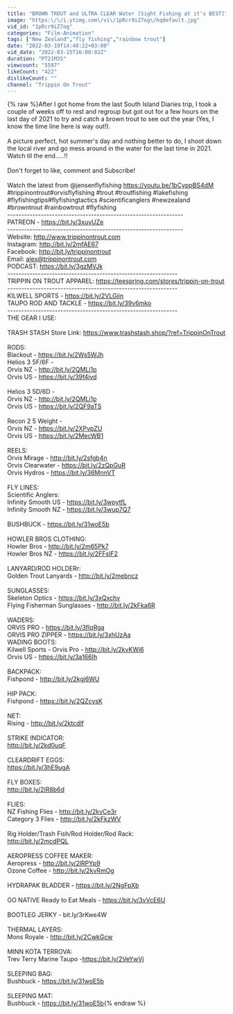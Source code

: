 ```yaml
---
title: "BROWN TROUT and ULTRA CLEAR Water [Sight Fishing at it's BEST]"
image: "https:\/\/i.ytimg.com\/vi\/1pRcr9iZ7og\/hqdefault.jpg"
vid_id: "1pRcr9iZ7og"
categories: "Film-Animation"
tags: ["New Zealand","fly fishing","rainbow trout"]
date: "2022-03-19T14:40:22+03:00"
vid_date: "2022-03-15T16:00:02Z"
duration: "PT21M3S"
viewcount: "5597"
likeCount: "422"
dislikeCount: ""
channel: "Trippin On Trout"
---
```

{% raw %}After I got home from the last South Island Diaries trip, I took a couple of weeks off to rest and regroup but got out for a few hours on the last day of 2021 to try and catch a brown trout to see out the year (Yes, I know the time line here is way out!).<br /><br />A picture perfect, hot summer's day and nothing better to do, I shoot down the local river and go mess around in the water for the last time in 2021.  Watch til the end.....!!<br /><br />Don't forget to like, comment and Subscribe!<br /><br />Watch the latest from @jensenflyfishing <a rel="nofollow" target="blank" href="https://youtu.be/1bCyppBS4dM">https://youtu.be/1bCyppBS4dM</a><br />#trippinontrout​ #orvisflyfishing​ #trout​ #troutfishing​ #lakefishing​ #flyfishingtips​ #flyfishingtactics​ #scientificanglers #newzealand #browntrout #rainbowtrout #flyfishing <br />---------------------------------------------------------------<br />PATREON - <a rel="nofollow" target="blank" href="https://bit.ly/3xuvUZe">https://bit.ly/3xuvUZe</a><br />---------------------------------------------------------------<br />Website: <a rel="nofollow" target="blank" href="http://www.trippinontrout.com">http://www.trippinontrout.com</a><br />Instagram: <a rel="nofollow" target="blank" href="http://bit.ly/2mfAE67">http://bit.ly/2mfAE67</a><br />Facebook: <a rel="nofollow" target="blank" href="http://bit.ly/trippinontrout">http://bit.ly/trippinontrout</a><br />Email: alex@trippinontrout.com<br />PODCAST: <a rel="nofollow" target="blank" href="https://bit.ly/3gzMVJk">https://bit.ly/3gzMVJk</a><br />-------------------------------------------------------------<br />TRIPPIN ON TROUT APPAREL: <a rel="nofollow" target="blank" href="https://teespring.com/stores/trippin-on-trout">https://teespring.com/stores/trippin-on-trout</a><br />-------------------------------------------------------------<br />KILWELL SPORTS - <a rel="nofollow" target="blank" href="https://bit.ly/2VLGiin">https://bit.ly/2VLGiin</a><br />TAUPO ROD AND TACKLE - <a rel="nofollow" target="blank" href="https://bit.ly/39v6mko">https://bit.ly/39v6mko</a><br />-------------------------------------------------------------<br />THE GEAR I USE:<br /><br />TRASH STASH Store Link: <a rel="nofollow" target="blank" href="https://www.trashstash.shop/?ref=TrippinOnTrout">https://www.trashstash.shop/?ref=TrippinOnTrout</a><br /><br />RODS:<br />Blackout - <a rel="nofollow" target="blank" href="https://bit.ly/2Ws5WJh">https://bit.ly/2Ws5WJh</a><br />Helios 3 5F/6F  - <br />Orvis NZ  - <a rel="nofollow" target="blank" href="http://bit.ly/2QMLi1p">http://bit.ly/2QMLi1p</a> <br />Orvis US - <a rel="nofollow" target="blank" href="https://bit.ly/39f4ivd">https://bit.ly/39f4ivd</a><br /><br />Helios 3 5D/6D - <br />Orvis NZ -  <a rel="nofollow" target="blank" href="http://bit.ly/2QMLi1p">http://bit.ly/2QMLi1p</a> <br /> Orvis US - <a rel="nofollow" target="blank" href="https://bit.ly/2QF9aTS">https://bit.ly/2QF9aTS</a><br /><br />Recon 2 5 Weight - <br />Orvis NZ  - <a rel="nofollow" target="blank" href="https://bit.ly/2XPvpZU">https://bit.ly/2XPvpZU</a>  <br />Orvis US - <a rel="nofollow" target="blank" href="https://bit.ly/2MecWB1">https://bit.ly/2MecWB1</a><br /><br />REELS:<br />Orvis Mirage - <a rel="nofollow" target="blank" href="http://bit.ly/2sfgb4n">http://bit.ly/2sfgb4n</a><br />Orvis Clearwater - <a rel="nofollow" target="blank" href="https://bit.ly/2zQpGuR">https://bit.ly/2zQpGuR</a><br />Orvis Hydros - <a rel="nofollow" target="blank" href="https://bit.ly/36MnnVT">https://bit.ly/36MnnVT</a><br /><br />FLY LINES:<br />Scientific Anglers:<br />Infinity Smooth US - <a rel="nofollow" target="blank" href="https://bit.ly/3wpytfL">https://bit.ly/3wpytfL</a><br />Infinity Smooth NZ - <a rel="nofollow" target="blank" href="https://bit.ly/3wup7Q7">https://bit.ly/3wup7Q7</a><br /><br />BUSHBUCK - <a rel="nofollow" target="blank" href="https://bit.ly/31woE5b">https://bit.ly/31woE5b</a><br /><br />HOWLER BROS CLOTHING:<br />Howler Bros - <a rel="nofollow" target="blank" href="http://bit.ly/2m65Pk7">http://bit.ly/2m65Pk7</a><br />Howler Bros NZ - <a rel="nofollow" target="blank" href="https://bit.ly/2FFsIF2">https://bit.ly/2FFsIF2</a><br /><br />LANYARD/ROD HOLDERr:<br />Golden Trout Lanyards  - <a rel="nofollow" target="blank" href="http://bit.ly/2mebncz">http://bit.ly/2mebncz</a><br /><br />SUNGLASSES:<br />Skeleton Optics - <a rel="nofollow" target="blank" href="https://bit.ly/3xQxchv">https://bit.ly/3xQxchv</a><br />Flying Fisherman Sunglasses - <a rel="nofollow" target="blank" href="http://bit.ly/2kFka6R">http://bit.ly/2kFka6R</a><br /><br />WADERS:<br />ORVIS PRO - <a rel="nofollow" target="blank" href="https://bit.ly/3fIqRga">https://bit.ly/3fIqRga</a><br />ORVIS PRO ZIPPER - <a rel="nofollow" target="blank" href="https://bit.ly/3xhUzAa">https://bit.ly/3xhUzAa</a><br />WADING BOOTS: <br />Kilwell Sports - Orvis Pro - <a rel="nofollow" target="blank" href="http://bit.ly/2kvKWi6">http://bit.ly/2kvKWi6</a> <br />Orvis US - <a rel="nofollow" target="blank" href="https://bit.ly/3a166Ih">https://bit.ly/3a166Ih</a><br /><br />BACKPACK:<br />Fishpond - <a rel="nofollow" target="blank" href="http://bit.ly/2kgj6WU">http://bit.ly/2kgj6WU</a><br /><br />HIP PACK:<br />Fishpond - <a rel="nofollow" target="blank" href="https://bit.ly/2QZcysK">https://bit.ly/2QZcysK</a><br /><br />NET:<br />Rising - <a rel="nofollow" target="blank" href="http://bit.ly/2ktcdlf">http://bit.ly/2ktcdlf</a><br /><br />STRIKE INDICATOR:<br /><a rel="nofollow" target="blank" href="http://bit.ly/2kd0uqF">http://bit.ly/2kd0uqF</a><br /><br />CLEARDRIFT EGGS:<br /> <a rel="nofollow" target="blank" href="https://bit.ly/3hE9ugA">https://bit.ly/3hE9ugA</a><br /><br />FLY BOXES:<br /><a rel="nofollow" target="blank" href="http://bit.ly/2lR8b6d">http://bit.ly/2lR8b6d</a><br /><br />FLIES:<br />NZ Fishing Flies - <a rel="nofollow" target="blank" href="http://bit.ly/2kvCe3r">http://bit.ly/2kvCe3r</a><br />Category 3 Flies - <a rel="nofollow" target="blank" href="http://bit.ly/2kFkzWV">http://bit.ly/2kFkzWV</a><br /><br />Rig Holder/Trash Fish/Rod Holder/Rod Rack:<br /><a rel="nofollow" target="blank" href="http://bit.ly/2mcdPQL">http://bit.ly/2mcdPQL</a><br /><br />AEROPRESS COFFEE MAKER:<br />Aeropress - <a rel="nofollow" target="blank" href="http://bit.ly/2lRPYp9">http://bit.ly/2lRPYp9</a><br />Ozone Coffee - <a rel="nofollow" target="blank" href="http://bit.ly/2kvRmOg">http://bit.ly/2kvRmOg</a><br /><br />HYDRAPAK BLADDER - <a rel="nofollow" target="blank" href="https://bit.ly/2NgFpXb">https://bit.ly/2NgFpXb</a> <br /><br />GO NATIVE Ready to Eat Meals - <a rel="nofollow" target="blank" href="https://bit.ly/3vVcE6U">https://bit.ly/3vVcE6U</a><br /><br />BOOTLEG JERKY - bit.ly/3rKwe4W<br /><br />THERMAL LAYERS:<br />Mons Royale - <a rel="nofollow" target="blank" href="http://bit.ly/2CwkGcw">http://bit.ly/2CwkGcw</a><br /><br />MINN KOTA TERROVA:<br />Trev Terry Marine Taupo -<a rel="nofollow" target="blank" href="https://bit.ly/2VeYwVj">https://bit.ly/2VeYwVj</a><br /><br />SLEEPING BAG:<br />Bushbuck - <a rel="nofollow" target="blank" href="https://bit.ly/31woE5b">https://bit.ly/31woE5b</a><br /><br />SLEEPING MAT:<br />Bushbuck - <a rel="nofollow" target="blank" href="https://bit.ly/31woE5b">https://bit.ly/31woE5b</a>{% endraw %}
